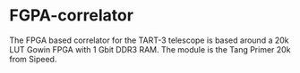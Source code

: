 # FGPA-correlator

The FPGA based correlator for the TART-3 telescope is based around a 20k LUT Gowin FPGA with 1 Gbit DDR3 RAM. The module is the Tang Primer 20k from Sipeed.


